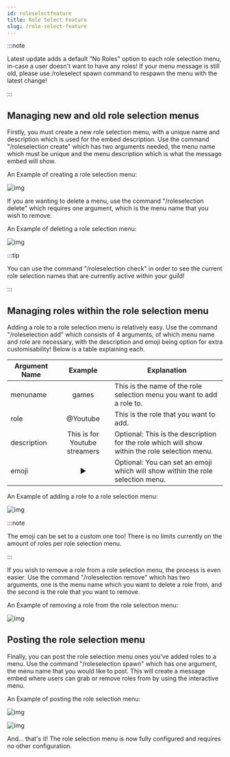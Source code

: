 ```yaml
---
id: roleselectfeature
title: Role Select Feature
slug: /role-select-feature
---
```


:::note

Latest update adds a default "No Roles" option to each role selection menu, in-case a user doesn't want to have any roles! If your menu message is still old, please use /roleselect spawn command to respawn the menu with the latest change!

:::

## Managing new and old role selection menus

Firstly, you must create a new role selection menu, with a unique name and description which is used for the embed description. Use the command "/roleselection create" which has two arguments needed, the menu name which must be unique and the menu description which is what the message embed will show.

An Example of creating a role selection menu:

![img](../static/img/roleselectioncreate-example.png)

If you are wanting to delete a menu, use the command "/roleselection delete" which requires one argument, which is the menu name that you wish to remove.

An Example of deleting a role selection menu:

![img](../static/img/roleselectiondelete-example.png)

:::tip

You can use the command "/roleselection check" in order to see the current role selection names that are currently active within your guild!

:::

## Managing roles within the role selection menu

Adding a role to a role selection menu is relatively easy. Use the command "/roleselection add" which consists of 4 arguments, of which menu name and role are necessary, with the description and emoji being option for extra customisability! Below is a table explaining each.

| Argument Name | Example | Explanation |
| ------------- | :-----------: | ----- |
| menuname | games | This is the name of the role selection menu you want to add a role to. |
| role | @Youtube | This is the role that you want to add. |
| description | This is for Youtube streamers | Optional: This is the description for the role which will show within the role selection menu. |
| emoji | ▶️ | Optional: You can set an emoji which will show within the role selection menu. |

An Example of adding a role to a role selection menu:

![img](../static/img/roleselectionadd-example.png)

:::note

The emoji can be set to a custom one too! There is no limits currently on the amount of roles per role selection menu.

:::

If you wish to remove a role from a role selection menu, the process is even easier. Use the command "/roleselection remove" which has two arguments, one is the menu name which you want to delete a role from, and the second is the role that you want to remove.

An Example of removing a role from the role selection menu:

![img](../static/img/roleselectionremove-example.png)

## Posting the role selection menu

Finally, you can post the role selection menu ones you've added roles to a menu. Use the command "/roleselection spawn" which has one argument, the menu name that you would like to post. This will create a message embed where users can grab or remove roles from by using the interactive menu.

An Example of posting the role selection menu:

![img](../static/img/roleselectionmenu-example.png)

![img](../static/img/roleselectionmenu-embed.png)

And... that's it! The role selection menu is now fully configured and requires no other configuration.